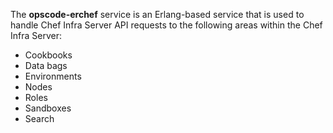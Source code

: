 The **opscode-erchef** service is an Erlang-based service that is used
to handle Chef Infra Server API requests to the following areas within
the Chef Infra Server:

- Cookbooks
- Data bags
- Environments
- Nodes
- Roles
- Sandboxes
- Search
